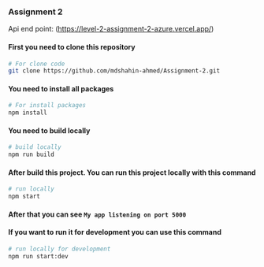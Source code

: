 ### Assignment 2

Api end point: (https://level-2-assignment-2-azure.vercel.app/)

#### First you need to clone this repository

```bash
# For clone code
git clone https://github.com/mdshahin-ahmed/Assignment-2.git
```

#### You need to install all packages

```bash
# For install packages
npm install
```

#### You need to build locally

```bash
# build locally
npm run build
```

#### After build this project. You can run this project locally with this command

```bash
# run locally
npm start
```

#### After that you can see `My app listening on port 5000`

#### If you want to run it for development you can use this command

```bash
# run locally for development
npm run start:dev
```
